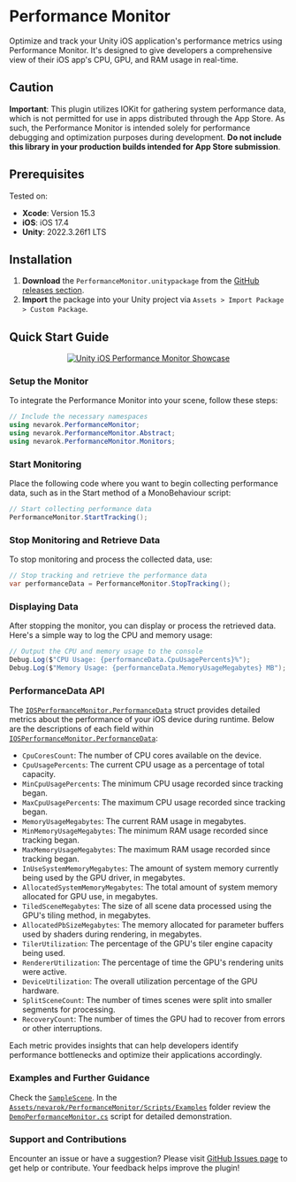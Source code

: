 # Performance Monitor

Optimize and track your Unity iOS application's performance metrics using Performance Monitor. It's designed to give developers a comprehensive view of their iOS app's CPU, GPU, and RAM usage in real-time.

## Caution
**Important**: This plugin utilizes IOKit for gathering system performance data, which is not permitted for use in apps distributed through the App Store. As such, the Performance Monitor is intended solely for performance debugging and optimization purposes during development. **Do not include this library in your production builds intended for App Store submission**.

## Prerequisites

Tested on:
- **Xcode**: Version 15.3
- **iOS**: iOS 17.4
- **Unity**: 2022.3.26f1 LTS

## Installation

1. **Download** the `PerformanceMonitor.unitypackage` from the [GitHub releases section](https://github.com/nevarok/unity-ios-performance-monitor/releases).
2. **Import** the package into your Unity project via `Assets > Import Package > Custom Package`.

## Quick Start Guide

<div align="center">
  <a href="https://youtu.be/TavN-Bpjo5I"><img src="http://img.youtube.com/vi/TavN-Bpjo5I/0.jpg" alt="Unity iOS Performance Monitor Showcase"></a>
</div>

### Setup the Monitor
To integrate the Performance Monitor into your scene, follow these steps:

```csharp
// Include the necessary namespaces
using nevarok.PerformanceMonitor;
using nevarok.PerformanceMonitor.Abstract;
using nevarok.PerformanceMonitor.Monitors;
```

### Start Monitoring
Place the following code where you want to begin collecting performance data, such as in the Start method of a MonoBehaviour script:

```csharp
// Start collecting performance data
PerformanceMonitor.StartTracking();
```

### Stop Monitoring and Retrieve Data
To stop monitoring and process the collected data, use:

```csharp
// Stop tracking and retrieve the performance data
var performanceData = PerformanceMonitor.StopTracking();
```

### Displaying Data
After stopping the monitor, you can display or process the retrieved data. Here's a simple way to log the CPU and memory usage:

```csharp
// Output the CPU and memory usage to the console
Debug.Log($"CPU Usage: {performanceData.CpuUsagePercents}%");
Debug.Log($"Memory Usage: {performanceData.MemoryUsageMegabytes} MB");
```

### PerformanceData API
The [`IOSPerformanceMonitor.PerformanceData`](https://github.com/nevarok/unity-ios-performance-monitor/blob/main/unity/UnityIOSPlugin/Assets/nevarok/PerformanceMonitor/Scripts/Monitors/IOSPerformanceMonitor.cs) struct provides detailed metrics about the performance of your iOS device during runtime. Below are the descriptions of each field within [`IOSPerformanceMonitor.PerformanceData`](https://github.com/nevarok/unity-ios-performance-monitor/blob/main/unity/UnityIOSPlugin/Assets/nevarok/PerformanceMonitor/Scripts/Monitors/IOSPerformanceMonitor.cs):


- `CpuCoresCount`: The number of CPU cores available on the device.
- `CpuUsagePercents`: The current CPU usage as a percentage of total capacity.
- `MinCpuUsagePercents`: The minimum CPU usage recorded since tracking began.
- `MaxCpuUsagePercents`: The maximum CPU usage recorded since tracking began.
- `MemoryUsageMegabytes`: The current RAM usage in megabytes.
- `MinMemoryUsageMegabytes`: The minimum RAM usage recorded since tracking began.
- `MaxMemoryUsageMegabytes`: The maximum RAM usage recorded since tracking began.
- `InUseSystemMemoryMegabytes`: The amount of system memory currently being used by the GPU driver, in megabytes.
- `AllocatedSystemMemoryMegabytes`: The total amount of system memory allocated for GPU use, in megabytes.
- `TiledSceneMegabytes`: The size of all scene data processed using the GPU's tiling method, in megabytes.
- `AllocatedPbSizeMegabytes`: The memory allocated for parameter buffers used by shaders during rendering, in megabytes.
- `TilerUtilization`: The percentage of the GPU's tiler engine capacity being used.
- `RendererUtilization`: The percentage of time the GPU's rendering units were active.
- `DeviceUtilization`: The overall utilization percentage of the GPU hardware.
- `SplitSceneCount`: The number of times scenes were split into smaller segments for processing.
- `RecoveryCount`: The number of times the GPU had to recover from errors or other interruptions.


Each metric provides insights that can help developers identify performance bottlenecks and optimize their applications accordingly.

### Examples and Further Guidance
Check the [`SampleScene`](https://github.com/nevarok/unity-ios-performance-monitor/tree/main/unity/UnityIOSPlugin/Assets/nevarok/PerformanceMonitor/Scenes). In the [`Assets/nevarok/PerformanceMonitor/Scripts/Examples`](https://github.com/nevarok/unity-ios-performance-monitor/tree/main/unity/UnityIOSPlugin/Assets/nevarok/PerformanceMonitor/Scripts/Examples) folder review the [`DemoPerformanceMonitor.cs`](https://github.com/nevarok/unity-ios-performance-monitor/blob/main/unity/UnityIOSPlugin/Assets/nevarok/PerformanceMonitor/Scripts/Examples/DemoPerformanceMonitor.cs) script for detailed demonstration. 

### Support and Contributions
Encounter an issue or have a suggestion? Please visit [GitHub Issues page](https://github.com/nevarok/unity-ios-performance-monitor/issues) to get help or contribute. Your feedback helps improve the plugin!

